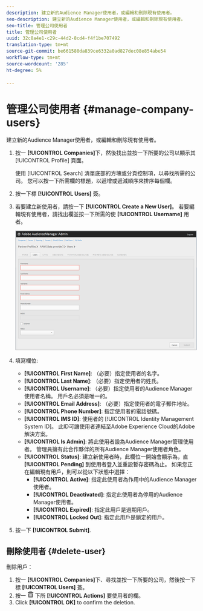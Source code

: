 ```yaml
---
description: 建立新的Audience Manager使用者，或編輯和刪除現有使用者。
seo-description: 建立新的Audience Manager使用者，或編輯和刪除現有使用者。
seo-title: 管理公司使用者
title: 管理公司使用者
uuid: 32c8a4e1-c29c-44d2-8cd4-f4f1be707492
translation-type: tm+mt
source-git-commit: be661580da839ce6332a0ad827dec08e854abe54
workflow-type: tm+mt
source-wordcount: '285'
ht-degree: 5%

---
```



# 管理公司使用者 {#manage-company-users}

建立新的Audience Manager使用者，或編輯和刪除現有使用者。

<!-- t_manage_company_users.xml -->

1. 按一 **[!UICONTROL Companies]**&#x200B;下，然後找出並按一下所要的公司以顯示其 [!UICONTROL Profile] 頁面。

   使用 [!UICONTROL Search] 清單底部的方塊或分頁控制項，以尋找所需的公司。 您可以按一下所需欄的標題，以遞增或遞減順序來排序每個欄。
1. 按一下標 **[!UICONTROL Users]** 簽。
1. 若要建立新使用者，請按一下 **[!UICONTROL Create a New User]**。 若要編輯現有使用者，請找出欄並按一下所需的使 **[!UICONTROL Username]** 用者。

   ![](assets/users.png)

1. 填寫欄位: 

   * **[!UICONTROL First Name]**: （必要）指定使用者的名字。
   * **[!UICONTROL Last Name]**: （必要）指定使用者的姓氏。
   * **[!UICONTROL Username]**: （必要）指定使用者的Audience Manager使用者名稱。 用戶名必須是唯一的。
   * **[!UICONTROL Email Address]**: （必要）指定使用者的電子郵件地址。
   * **[!UICONTROL Phone Number]**: 指定使用者的電話號碼。
   * **[!UICONTROL IMS ID]**: 使用者的 [!UICONTROL Identity Management System ID]。 此ID可讓使用者連結至Adobe Experience Cloud的Adobe解決方案。
   * **[!UICONTROL Is Admin]**: 將此使用者設為Audience Manager管理使用者。 管理員擁有此合作夥伴的所有Audience Manager使用者角色。
   * **[!UICONTROL Status]**: 建立新使用者時，此欄位一開始會顯示為，直 **[!UICONTROL Pending]** 到使用者登入並重設暫存密碼為止。 如果您正在編輯現有用戶，則可以從以下狀態中選擇：
      * **[!UICONTROL Active]**: 指定此使用者為作用中的Audience Manager使用者。
      * **[!UICONTROL Deactivated]**: 指定此使用者為停用的Audience Manager使用者。
      * **[!UICONTROL Expired]**: 指定此用戶是過期用戶。
      * **[!UICONTROL Locked Out]**: 指定此用戶是鎖定的用戶。

1. 按一下 **[!UICONTROL Submit]**.

## 刪除使用者 {#delete-user}

刪除用戶：

1. 按一 **[!UICONTROL Companies]**&#x200B;下、尋找並按一下所要的公司，然後按一下標 **[!UICONTROL Users]** 簽。
1. 按一 ![](assets/icon_delete.png) 下所 **[!UICONTROL Actions]** 要使用者的欄。
1. Click **[!UICONTROL OK]** to confirm the deletion.